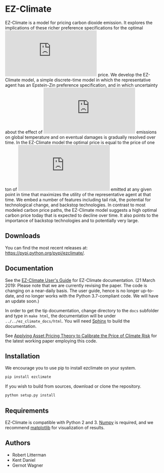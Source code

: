 # EZ-Climate

EZ-Climate is a model for pricing carbon dioxide emission. It explores the implications of these richer preference specifications for the optimal ![equation](http://latex.codecogs.com/gif.latex?CO_2) price. We develop the EZ-Climate model, a simple discrete-time model in which the representative agent has an Epstein-Zin preference specification, and in which uncertainty about the effect of ![equation](http://latex.codecogs.com/gif.latex?CO_2) emissions on global temperature and on eventual damages is gradually resolved over time. In the EZ-Climate model the optimal price is equal to the price of one ton of ![equation](http://latex.codecogs.com/gif.latex?CO_2) emitted at any given point in time that maximizes the utility of the representative agent at that time. We embed a number of features including tail risk, the potential for technological change, and backstop technologies. In contrast to most modeled carbon price paths, the EZ-Climate model suggests a high optimal carbon price today that is expected to decline over time. It also points to the importance of backstop technologies and to potentially very large.

## Downloads

You can find the most recent releases at: https://pypi.python.org/pypi/ezclimate/.

## Documentation
See the [EZ-Climate User's Guide](https://oscarsjogren.github.io/dlw/) for EZ-Climate documentation. (21 March 2019: Please note that we are currently revising the paper. The code is changing on a near-daily basis. The user guide, hence is no longer up-to-date, and no longer works with the Python 3.7-compliant code. We will have an update soon.)

In order to get the tip documentation, change directory to the `docs` subfolder and type in `make html`, the documentation will be under `../../ez_climate_docs/html`. You will need [Sphinx](http://sphinx.pocoo.org) to build the documentation.

See [Applying Asset Pricing Theory to Calibrate the Price of Climate Risk](https://gwagner.com/ezclimate/) for the latest working paper employing this code.

## Installation

We encourage you to use pip to install ezclimate on your system. 

```bash
pip install ezclimate
```

If you wish to build from sources, download or clone the repository.

```bash
python setup.py install
```

## Requirements

EZ-Climate is compatible with Python 2 and 3. [Numpy](http://www.numpy.org/) is required, and we recommend [matplotlib](http://www.matplotlib.org/) for visualization of results.

## Authors

* Robert Litterman
* Kent Daniel
* Gernot Wagner

